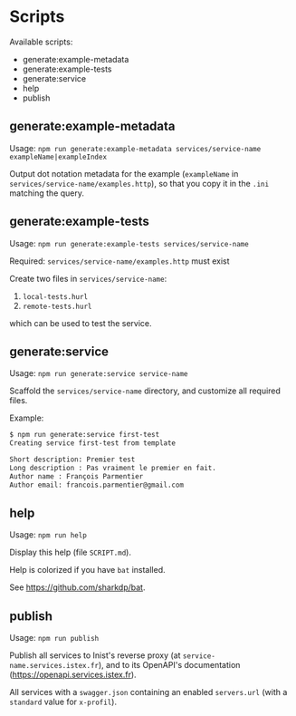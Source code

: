 # Scripts

Available scripts:

- generate:example-metadata
- generate:example-tests
- generate:service
- help
- publish

## generate:example-metadata

Usage: `npm run generate:example-metadata services/service-name exampleName|exampleIndex`

Output dot notation metadata for the example (`exampleName` in
`services/service-name/examples.http`), so that you copy it in the `.ini`
matching the query.

## generate:example-tests

Usage: `npm run generate:example-tests services/service-name`

Required: `services/service-name/examples.http` must exist

Create two files in `services/service-name`:

1. `local-tests.hurl`
2. `remote-tests.hurl`

which can be used to test the service.

## generate:service

Usage: `npm run generate:service service-name`

Scaffold the `services/service-name` directory, and customize all required
files.

Example:

```bash
$ npm run generate:service first-test
Creating service first-test from template

Short description: Premier test
Long description : Pas vraiment le premier en fait.
Author name : François Parmentier
Author email: francois.parmentier@gmail.com
```

## help

Usage: `npm run help`

Display this help (file `SCRIPT.md`).

Help is colorized if you have `bat` installed.

See <https://github.com/sharkdp/bat>.

## publish

Usage: `npm run publish`

Publish all services to Inist's reverse proxy (at
`service-name.services.istex.fr`), and to its OpenAPI's documentation
(<https://openapi.services.istex.fr>).

All services with a `swagger.json` containing an enabled `servers.url` (with a
`standard` value for `x-profil`).
